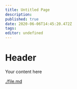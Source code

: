 ```yaml
---
title: Untitled Page
description: 
published: true
date: 2020-06-06T14:45:20.472Z
tags: 
editor: undefined
---
```


# Header
Your content here

[./file.md](./file.md)